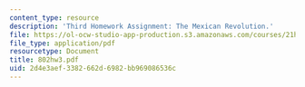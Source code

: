 ```yaml
---
content_type: resource
description: 'Third Homework Assignment: The Mexican Revolution.'
file: https://ol-ocw-studio-app-production.s3.amazonaws.com/courses/21h-802-modern-latin-america-1808-present-revolution-dictatorship-democracy-spring-2005/2d4e3aef3382662d6982bb969086536c_802hw3.pdf
file_type: application/pdf
resourcetype: Document
title: 802hw3.pdf
uid: 2d4e3aef-3382-662d-6982-bb969086536c
---
```

